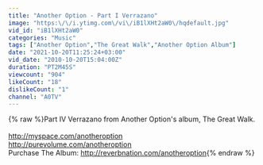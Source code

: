 ```yaml
---
title: "Another Option - Part I Verrazano"
image: "https:\/\/i.ytimg.com\/vi\/iB1lXHt2aW0\/hqdefault.jpg"
vid_id: "iB1lXHt2aW0"
categories: "Music"
tags: ["Another Option","The Great Walk","Another Option Album"]
date: "2021-10-20T11:25:24+03:00"
vid_date: "2010-10-20T15:04:00Z"
duration: "PT2M45S"
viewcount: "904"
likeCount: "18"
dislikeCount: "1"
channel: "A0TV"
---
```

{% raw %}Part IV Verrazano from Another Option's album, The Great Walk.<br /><br /><a rel="nofollow" target="blank" href="http://myspace.com/anotheroption">http://myspace.com/anotheroption</a><br /><a rel="nofollow" target="blank" href="http://purevolume.com/anotheroption">http://purevolume.com/anotheroption</a><br />Purchase The Album: <a rel="nofollow" target="blank" href="http://reverbnation.com/anotheroption">http://reverbnation.com/anotheroption</a>{% endraw %}
